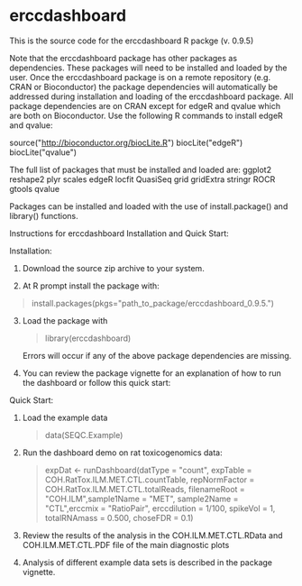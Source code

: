 erccdashboard
=============
This is the source code for the erccdashboard R packge (v. 0.9.5)

Note that the erccdashboard package has other packages as dependencies. These packages will need to be installed and loaded by the user. Once the erccdashboard package is on a remote repository (e.g. CRAN or Bioconductor) the package dependencies will automatically be addressed during installation and loading of the erccdashboard package. All package dependencies are on CRAN except for edgeR and qvalue which are both on Bioconductor. Use the following R commands to install edgeR and qvalue: 

source("http://bioconductor.org/biocLite.R")
biocLite("edgeR")
biocLite("qvalue")

The full list of packages that must be installed and loaded are:
ggplot2
reshape2
plyr
scales
edgeR
locfit
QuasiSeq
grid
gridExtra
stringr
ROCR
gtools
qvalue

Packages can be installed and loaded with the use of install.package() and library() functions.

Instructions for erccdashboard Installation and Quick Start:

Installation:

1. Download the source zip archive to your system.

2. At R prompt install the package with:

  > install.packages(pkgs="path_to_package/erccdashboard_0.9.5.")

3. Load the package with

	> library(erccdashboard)

   Errors will occur if any of the above package dependencies are missing.

4. You can review the package vignette for an explanation of how to run the 		dashboard or follow this quick start:

Quick Start:

1. Load the example data

	> data(SEQC.Example)

2. Run the dashboard demo on rat toxicogenomics data:

	> expDat <- runDashboard(datType = "count",
                       expTable = COH.RatTox.ILM.MET.CTL.countTable,
                       repNormFactor = COH.RatTox.ILM.MET.CTL.totalReads,
                       filenameRoot = "COH.ILM",sample1Name = "MET",
                       sample2Name = "CTL",erccmix = "RatioPair",
                       erccdilution = 1/100, spikeVol = 1,
                       totalRNAmass = 0.500, choseFDR = 0.1)

3. Review the results of the analysis in the COH.ILM.MET.CTL.RData and
   COH.ILM.MET.CTL.PDF file of the main diagnostic plots

4. Analysis of different example data sets is described in the package vignette.